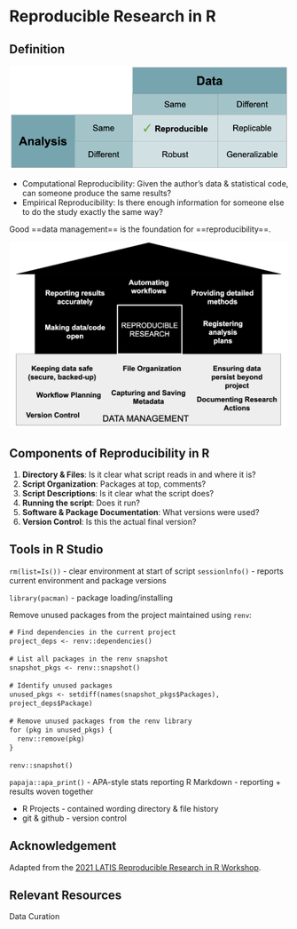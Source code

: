 # Reproducible Research in R

## Definition

![Reproducibility](figures/image.png)

- Computational Reproducibility: Given the author’s data & statistical code, can someone produce the same results?
- Empirical Reproducibility: Is there enough information for someone else to do the study exactly the same way?

Good ==data management== is the foundation for ==reproducibility==.

![Data Management](figures/image-1.png)

## Components of Reproducibility in R

1. **Directory & Files**: Is it clear what script reads in and where it is?
2. **Script Organization**: Packages at top, comments?
3. **Script Descriptions**: Is it clear what the script does?
4. **Running the script**: Does it run?
5. **Software & Package Documentation**: What versions were used?
6. **Version Control**: Is this the actual final version?

## Tools in R Studio

`rm(list=Is())`  - clear environment at start of script
`sessionlnfo()` - reports current environment and package versions

`library(pacman)` - package loading/installing

Remove unused packages from the project maintained using `renv`:
```{r}
# Find dependencies in the current project
project_deps <- renv::dependencies()

# List all packages in the renv snapshot
snapshot_pkgs <- renv::snapshot()

# Identify unused packages
unused_pkgs <- setdiff(names(snapshot_pkgs$Packages), project_deps$Package)

# Remove unused packages from the renv library
for (pkg in unused_pkgs) {
  renv::remove(pkg)
}

renv::snapshot()
```

`papaja::apa_print()` - APA-style stats reporting
R Markdown - reporting + results woven together

- R Projects - contained wording directory & file history
- git & github - version control

## Acknowledgement

Adapted from the [2021 LATIS Reproducible Research in R Workshop](https://github.com/ajhmohr/Reproducible_Research_in_R/tree/master). 

## Relevant Resources

Data Curation